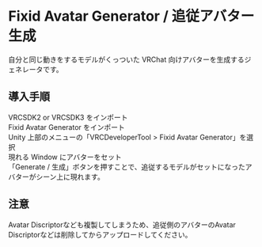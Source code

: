 # Fixid Avatar Generator / 追従アバター生成
自分と同じ動きをするモデルがくっついた VRChat 向けアバターを生成するジェネレータです。

## 導入手順
VRCSDK2 or VRCSDK3 をインポート  
Fixid Avatar Generator をインポート  
Unity 上部のメニューの「VRCDeveloperTool > Fixid Avatar Generator」を選択  
現れる Window にアバターをセット  
「Generate / 生成」ボタンを押すことで、追従するモデルがセットになったアバターがシーン上に現れます。

## 注意
Avatar Discriptorなども複製してしまうため、追従側のアバターのAvatar Discriptorなどは削除してからアップロードしてください。